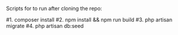 Scripts for to run after cloning the repo:

#1. composer install
#2. npm install && npm run build
#3. php artisan migrate
#4. php artisan db:seed